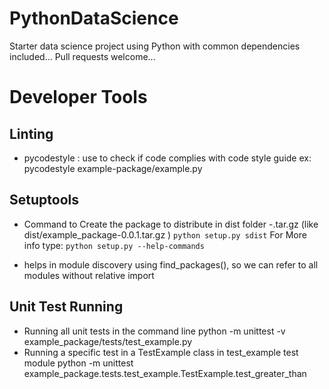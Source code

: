 # PythonDataScience
Starter data science project using Python with common dependencies included...  Pull requests welcome...


# Developer Tools
## Linting
- pycodestyle <filename>: use to check if code complies with code style guide
ex: pycodestyle example-package/example.py

## Setuptools
- Command to Create the package to distribute in dist folder <ProjectName>-<version>.tar.gz (like dist/example_package-0.0.1.tar.gz )
`python setup.py sdist`
For More info type:
`python setup.py --help-commands`

- helps in module discovery using find_packages(), so we can refer to all modules without relative import

## Unit Test Running
- Running all unit tests in the command line
python -m unittest -v example_package/tests/test_example.py
- Running a specific test in a TestExample class in test_example test module
python -m unittest example_package.tests.test_example.TestExample.test_greater_than